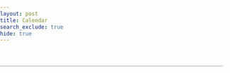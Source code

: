 ```yaml
---
layout: post
title: Calendar
search_exclude: true
hide: true
---
```


<html lang="en">
<head>
    <meta charset="UTF-8">
    <meta name="viewport" content="width=device-width, initial-scale=1.0">
    <title>Collaborative Calendar</title>
    <style>
        body {
            font-family: Arial, sans-serif;
            margin: 0;
            padding: 0;
        }
        #calendar {
            max-width: 900px;
            margin: 50px auto;
            padding: 0 10px;
            border: 1px solid #ccc;
        }
        .fc-header-toolbar {
            margin-bottom: 20px;
        }
        .fc-daygrid {
            display: grid;
            grid-template-columns: repeat(7, 1fr);
            gap: 1px;
        }
        .fc-day {
            border: 1px solid #ddd;
            height: 100px;
            text-align: center;
            position: relative;
        }
        .fc-event {
            background-color: #007bff;
            color: white;
            padding: 5px;
            margin: 2px;
            border-radius: 3px;
            font-size: 0.85rem;
            position: absolute;
            left: 5px;
            right: 5px;
        }
    </style>
</head>
<body>
    <div id="calendar"></div>

<script>
        // Basic Calendar Implementation
        document.addEventListener('DOMContentLoaded', function() {
            const calendarEl = document.getElementById('calendar');

            // Basic data structure for events
            const events = [
                { title: 'Meeting', start: '2024-12-16' },
                { title: 'Conference', start: '2024-12-20', end: '2024-12-22' },
                { title: 'Birthday Party', start: '2024-12-25' }
            ];

            // Helper function to render the calendar
            function renderCalendar() {
                const today = new Date();
                const month = today.getMonth();
                const year = today.getFullYear();

                const firstDayOfMonth = new Date(year, month, 1);
                const lastDayOfMonth = new Date(year, month + 1, 0);

                const daysInMonth = lastDayOfMonth.getDate();
                const dayGrid = document.createElement('div');
                dayGrid.classList.add('fc-daygrid');

                for (let day = 1; day <= daysInMonth; day++) {
                    const date = new Date(year, month, day);
                    const dayDiv = document.createElement('div');
                    dayDiv.classList.add('fc-day');
                    dayDiv.setAttribute('data-date', date.toISOString().split('T')[0]);
                    dayDiv.innerHTML = `<strong>${day}</strong>`;

                    // Add events to the day
                    events.forEach(event => {
                        if (event.start === dayDiv.getAttribute('data-date')) {
                            const eventDiv = document.createElement('div');
                            eventDiv.classList.add('fc-event');
                            eventDiv.textContent = event.title;
                            dayDiv.appendChild(eventDiv);
                        }
                    });

                    dayDiv.addEventListener('click', function() {
                        const title = prompt('Enter event title:');
                        if (title) {
                            const newEvent = {
                                title: title,
                                start: dayDiv.getAttribute('data-date')
                            };
                            events.push(newEvent);
                            renderCalendar(); // Re-render calendar
                            alert('Event added!');
                        }
                    });

                    dayGrid.appendChild(dayDiv);
                }

                calendarEl.innerHTML = ''; // Clear existing content
                calendarEl.appendChild(dayGrid);
            }

            renderCalendar();
        });
    </script>
</body>
</html>
